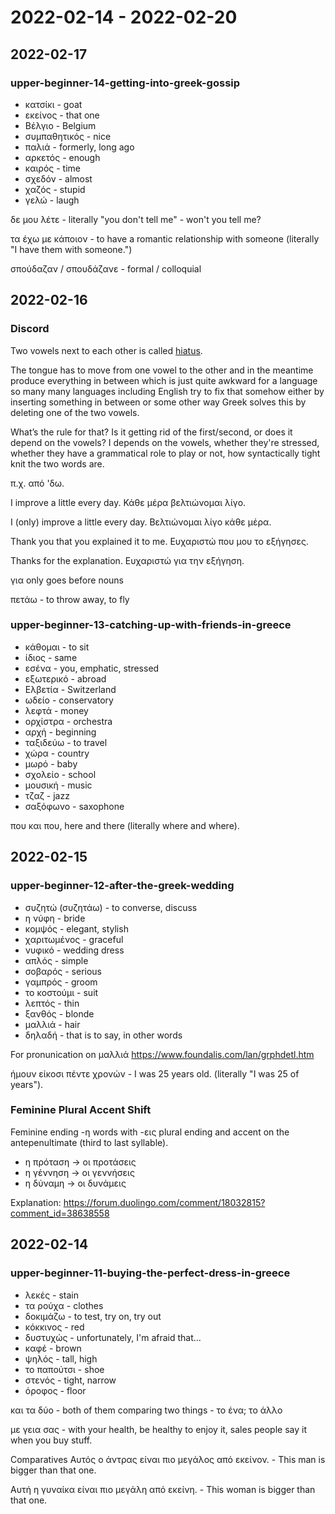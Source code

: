 # 2022-02-14 - 2022-02-20

## 2022-02-17

### upper-beginner-14-getting-into-greek-gossip

* κατσίκι - goat
* εκείνος - that one
* Βέλγιο - Belgium
* συμπαθητικός - nice
* παλιά - formerly, long ago
* αρκετός - enough
* καιρός - time
* σχεδόν - almost
* χαζός - stupid
* γελώ - laugh

δε μου λέτε - literally "you don't tell me" - won't you tell me?

τα έχω με κάποιον - to have a romantic relationship with someone (literally "I have them with someone.")

σπούδαζαν / σπουδάζανε - formal / colloquial

## 2022-02-16

### Discord

Two vowels next to each other is called [hiatus](https://en.wikipedia.org/wiki/Vowel_hiatus).

The tongue has to move from one vowel to the other and in the meantime produce everything in between which is just quite awkward for a language
so many many languages including English try to fix that somehow
either by inserting something in between
or some other way
Greek solves this by deleting one of the two vowels.

What’s the rule for that? Is it getting rid of the first/second, or does it depend on the vowels?
I depends on the vowels, whether they're stressed, whether they have a grammatical role to play or not, how syntactically tight knit the two words are.

π.χ. από 'δω.

I improve a little every day.
Κάθε μέρα βελτιώνομαι λίγο.

I (only) improve a little every day.
Βελτιώνομαι λίγο κάθε μέρα.

Thank you that you explained it to me.
Ευχαριστώ που μου το εξήγησες.

Thanks for the explanation.
Ευχαριστώ για την εξήγηση.

για only goes before nouns

πετάω - to throw away, to fly

### upper-beginner-13-catching-up-with-friends-in-greece

* κάθομαι - to sit
* ίδιος - same
* εσένα - you, emphatic, stressed
* εξωτερικό - abroad
* Ελβετία - Switzerland
* ωδείο - conservatory
* λεφτά - money
* ορχίστρα - orchestra
* αρχή - beginning
* ταξιδεύω - to travel
* χώρα - country
* μωρό - baby
* σχολείο - school
* μουσική - music
* τζαζ - jazz
* σαξόφωνο - saxophone

που και που, here and there (literally where and where).

## 2022-02-15

### upper-beginner-12-after-the-greek-wedding

* συζητώ (συζητάω) - to converse, discuss
* η νύφη - bride
* κομψός - elegant, stylish
* χαριτωμένος - graceful
* νυφικό - wedding dress
* απλός - simple
* σοβαρός - serious
* γαμπρός - groom
* το κοστούμι - suit
* λεπτός - thin
* ξανθός - blonde
* μαλλιά - hair
* δηλαδή - that is to say, in other words

For pronunication on μαλλιά
https://www.foundalis.com/lan/grphdetl.htm

ήμουν είκοσι πέντε χρονών - I was 25 years old. (literally "I was 25 of years").

### Feminine Plural Accent Shift

Feminine ending -η words with -εις plural ending and accent on the antepenultimate (third to last syllable).

* η πρόταση -> οι προτάσεις
* η γέννηση -> οι γεννήσεις
* η δύναμη -> οι δυνάμεις

Explanation:
https://forum.duolingo.com/comment/18032815?comment_id=38638558

## 2022-02-14

### upper-beginner-11-buying-the-perfect-dress-in-greece

* λεκές - stain
* τα ρούχα - clothes
* δοκιμάζω - to test, try on, try out
* κόκκινος - red
* δυστυχώς - unfortunately, I'm afraid that...
* καφέ - brown
* ψηλός - tall, high
* το παπούτσι - shoe
* στενός - tight, narrow
* όροφος - floor

και τα δύο - both of them
comparing two things - το ένα; το άλλο

με γεια σας - with your health, be healthy to enjoy it, sales people say it when you buy stuff.

Comparatives
Αυτός ο άντρας είναι πιο μεγάλος από εκείνον. - This man is bigger than that one.

Αυτή η γυναίκα είναι πιο μεγάλη από εκείνη. - This woman is bigger than that one.
